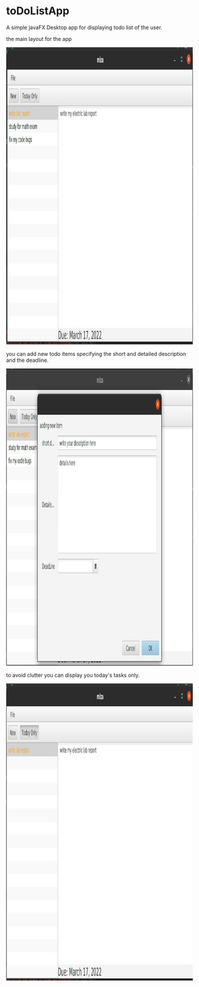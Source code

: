 # toDoListApp
A simple javaFX Desktop app for displaying todo list of the user.

the main layout for the app 


<img src = "mainLayout.jpg" height = "800" >


you can add new todo items specifying the short and detailed description and the deadline.



<img src = "addingNewItemDialoug.jpg" height = "800">


to avoid clutter you can display you today's tasks only.


<img src = "today'sOnly.jpg" height = "800">
